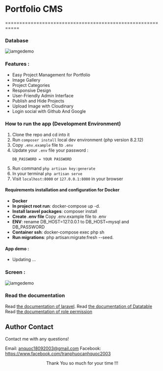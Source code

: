 # Portfolio CMS

===========================================================

### Database

![iamgedemo](https://res.cloudinary.com/dadvtny30/image/upload/v1729098782/database/umrpnpvdw9oekzz8tl9o.png)

### Features :

-   Easy Project Management for Portfolio
-   Image Gallery
-   Project Categories
-   Responsive Design
-   User-Friendly Admin Interface
-   Publish and Hide Projects
-   Upload Image with Cloudinary
-   Login social with Github And Google

### How to run the app (Development Environment)

1. Clone the repo and cd into it
2. Run `composer install` local dev environment (php version 8.2.12)
3. Copy `.env.example` file to `.env`
4. Update your `.env` file your password :
    ```env
    DB_PASSWORD = YOUR PASSWORD
    ```
5. Run command `php artisan key:generate`
6. In your terminal `php artisan serve`
7. Visit `localhost:8000` or `127.0.0.1:8000` in your browser

#### Requirements installation and configuration for Docker

-   **Docker**
-   **In project root run**: docker-compose up -d.
-   **Install laravel packages**: composer install
-   **Create .env file** Copy .env.example file to .env
-   **ENV**: rename DB_HOST=127.0.0.1 to DB_HOST=mysql and DB_PASSWORD
-   **Container ssh**: docker-compose exec php sh
-   **Run migrations**: php artisan:migrate:fresh --seed.

#### App demo :

-   Updating ...

### Screen :

![iamgedemo](https://res.cloudinary.com/dadvtny30/image/upload/v1728471276/portfolio/project/joibnltfldmrgeyta9vd.png)

### Read the documentation

Read [the documentation of laravel](https://laravel.com/).
Read [the documentation of Datatable](https://yajrabox.com/docs/laravel-datatables/11.0)
Read [the documentation of role permission](https://spatie.be/docs/laravel-permission/v6/introduction)

## Author Contact

Contact me with any questions!<br>

Email: anquoc18092003@gmail.com
Facebook: https://www.facebook.com/tranphuocanhquoc2003

<p style="text-align:center">Thank You so much for your time !!!</p>
